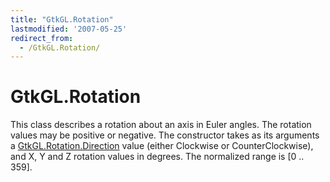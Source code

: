 ```yaml
---
title: "GtkGL.Rotation"
lastmodified: '2007-05-25'
redirect_from:
  - /GtkGL.Rotation/
---
```


GtkGL.Rotation
==============

This class describes a rotation about an axis in Euler angles. The rotation values may be positive or negative. The constructor takes as its arguments a [GtkGL.Rotation.Direction](/GtkGL.Rotation.Direction "GtkGL.Rotation.Direction") value (either Clockwise or CounterClockwise), and X, Y and Z rotation values in degrees. The normalized range is [0 .. 359].

